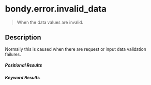 # bondy.error.invalid_data
> When the data values are invalid.

## Description
Normally this is caused when there are request or input data validation failures.

##### Positional Results
<DataTreeView
	:maxDepth="10"
	:data="JSON.stringify({
        0: {
            'type': 'string',
            'description': 'The error message'
        }
	})"
/>

##### Keyword Results
<DataTreeView
	:maxDepth="10"
	:data="JSON.stringify({
        'code': {
            'type': 'string',
            'description': 'invalid_data'
        },
        'description': {
            'type': 'string',
            'description': 'The error description'
        },
        'message': {
            'type': 'string',
            'description': 'The error message'
        },
        'errors': {
            'type': 'array',
            'description': 'The errors details',
            'items': {
                'type': 'object',
                'description': 'Error details',
                'properties': {
                    'code': {
                        'type': 'string',
                        'description': 'The error code'
                    },
                    'description': {
                        'type': 'string',
                        'description': 'The error description'
                    },
                    'key': {
                        'type': 'string',
                        'description': 'The property key with failures'
                    },
                    'message': {
                        'type': 'string',
                        'description': 'The error message'
                    },
                    'value': {
                        'type': 'string',
                        'description': 'The provided value'
                    }
                }
            }
        }
	})"
/>